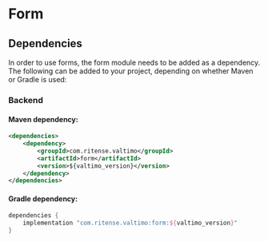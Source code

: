 # Form

## Dependencies

In order to use forms, the form module needs to be added as a dependency. The
following can be added to your project, depending on whether Maven or Gradle is used:

### Backend

#### Maven dependency:
```xml
<dependencies>
    <dependency>
        <groupId>com.ritense.valtimo</groupId>
        <artifactId>form</artifactId>
        <version>${valtimo_version}</version>
    </dependency>
</dependencies>
```

#### Gradle dependency:
```groovy
dependencies {
    implementation "com.ritense.valtimo:form:${valtimo_version}"
}
```
